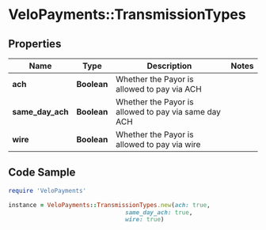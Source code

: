 # VeloPayments::TransmissionTypes

## Properties

Name | Type | Description | Notes
------------ | ------------- | ------------- | -------------
**ach** | **Boolean** | Whether the Payor is allowed to pay via ACH | 
**same_day_ach** | **Boolean** | Whether the Payor is allowed to pay via same day ACH | 
**wire** | **Boolean** | Whether the Payor is allowed to pay via wire | 

## Code Sample

```ruby
require 'VeloPayments'

instance = VeloPayments::TransmissionTypes.new(ach: true,
                                 same_day_ach: true,
                                 wire: true)
```


